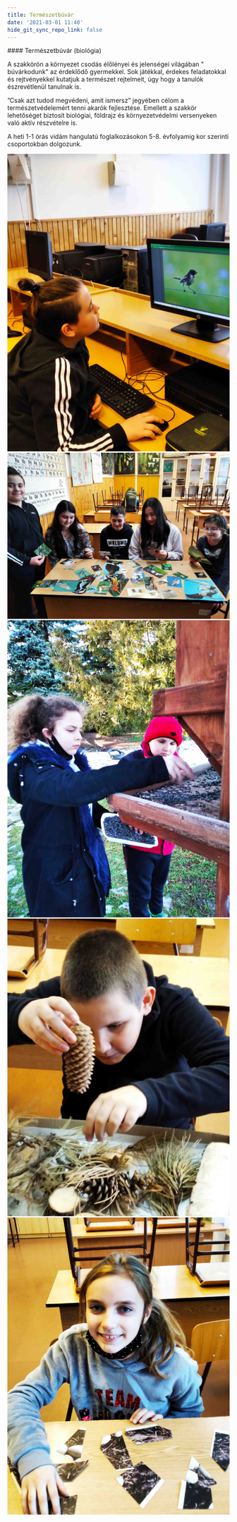 ```yaml
---
title: Természetbúvár
date: '2021-03-01 11:40'
hide_git_sync_repo_link: false
---
```


<div markdown="1" class="centered-text">
#### Természetbúvár (biológia)

A szakkörön a környezet csodás élőlényei és jelenségei világában " búvárkodunk" az érdeklődő gyermekkel. Sok játékkal, érdekes feladatokkal és rejtvényekkel kutatjuk a természet rejtelmeit, úgy hogy a tanulók észrevétlenül tanulnak is.

”Csak azt tudod megvédeni, amit ismersz” jegyében célom a természetvédelemért tenni akarók fejlesztése. Emellett a szakkör lehetőséget biztosít biológiai, földrajz és környezetvédelmi versenyeken való aktív részvételre is. 

A heti 1-1 órás vidám hangulatú foglalkozásokon 5-8. évfolyamig kor szerinti csoportokban dolgozunk.

![](2021-01-21_17-20-00_820.jpg?cropResize=300,300&classes=left)![](2021-01-21_17-20-04_849.jpg?cropResize=300,300&classes=left)![](2021-01-21_17-20-08_885.jpg?cropResize=300,300&classes=left)![](2021-01-21_17-20-12_764.jpg?cropResize=300,300&classes=left)![](2021-01-21_17-20-14_666.jpg?cropResize=300,300&classes=left)
</div>